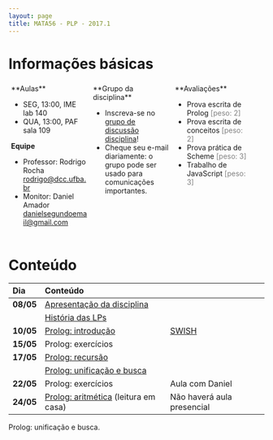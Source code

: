 ```yaml
---
layout: page
title: MATA56 - PLP - 2017.1
---
```


# Informações básicas

<div style="float: left; padding: 5px; width: 30%;" markdown="1">
**Aulas**

- SEG, 13:00, IME lab 140
- QUA, 13:00, PAF sala 109

**Equipe**

- Professor: Rodrigo Rocha <rodrigo@dcc.ufba.br>
- Monitor: Daniel Amador <danielsegundoemail@gmail.com>
</div>

<div style="float: left; padding: 5px; width: 30%;" markdown="1">
**Grupo da disciplina**

- Inscreva-se no [grupo de discussão disciplina](https://groups.google.com/d/forum/mata56t01-20171)!
- Cheque seu e-mail diariamente: o grupo pode ser usado para comunicações importantes.
</div>

<div style="float: left; padding: 5px; width: 30%;" markdown="1">
**Avaliações**

- Prova escrita de Prolog <span style="color: gray;">\[peso: 2\]</span>
- Prova escrita de conceitos <span style="color: gray;">\[peso: 2\]</span>
- Prova prática de Scheme <span style="color: gray;">\[peso: 3\]</span>
- Trabalho de JavaScript <span style="color: gray;">\[peso: 3\]</span>
</div>

<div style="clear: left;"></div>

# Conteúdo



| Dia       | Conteúdo                                                         |                            |
| :-------  | :--------------------------------------------                    | :----------------------    |
| **08/05** | [Apresentação da disciplina](disciplina)                         |                            |
|           | [História das LPs](https://goo.gl/9qSZmy)                        |                            |
| **10/05** | [Prolog: introdução](aula02-prolog)                              | [SWISH][swish]             |
| **15/05** | Prolog: exercícios                                               |                            |
| **17/05** | [Prolog: recursão](aula03-prolog-recursao)                       |                            |
|           | [Prolog: unificação e busca](aula04-prolog-busca)                |                            |
| **22/05** | Prolog: exercícios                                               | Aula com Daniel            |
| **24/05** | [Prolog: aritmética](aula05-prolog-aritmetica) (leitura em casa) | Não haverá aula presencial |

Prolog: unificação e busca.

<!--
| **29/05** | Prolog: unificação e busca                             |             |
| **31/05** | Prolog: aritmética.                                    |             |
| **05/06** | Prolog: listas.                                        |             |
| **07/06** | Prolog: revisão.                                       |             |
| **12/06** | Prolog: revisão.                                       |             |
|           | Prolog: revisão.                                       |             |
| **14/06** | Prova de Prolog                                        | PROVA       |
|           | Conceitos de LPs. Sintaxe.                             |             |
| **19/06** | Semântica: identificadores e vinculação.               |             |
| **21/06** | Conceitos de LPs. Tempo de vida de variáveis           |             |
| **26/06** | Gerenciamento de memória.                              |             |
| **28/06** | Conceitos de LPs. Escopo e tipo.                       |             |
| **03/07** | Conceitos de LPs. Subrotinas.                          |             |
| **05/07** | LISP: introdução                                       |             |
| **10/07** | LISP: exercícios de recursão                           |             |
| **12/07** | Prova sobre conceitos                                  | PROVA       |
| **17/07** | LISP: funções de alta ordem                            |             |
| **19/07** | LISP: recursão profunda                                |             |
| **24/07** | JS: introdução, funções de alta ordem, escopo          |             |
| **26/07** | JS: closures                                           |             |
| **31/07** | JS: currying, aplicação parcial, composição de funções |             |
| **02/08** | (paralisação)                                          |             |
| **07/08** | JS: revisão de currying, introdução a concorrência     |             |
| **09/08** | JS: concorrência                                       |             |
| **14/08** | JS: concorrência                                       |             |
| **16/08** | Revisão: JS funcional e concorrência                   |             |
| **21/08** |                                                        |             |
| **23/08** |                                                        |             |
| **28/08** |                                                        |             |
| **30/08** |                                                        |             |
| **04/09** |                                                        |             |
| **06/09** |                                                        |             |
-->

[swish]: http://swish.swi-prolog.org/

<script type="text/javascript">
function desabilitaLinksComecadosPor(prefixo) {
  var links = $('a').filter(function (idx) { return $(this).attr('href').startsWith(prefixo); });
  links.contents().unwrap();  
}
$(document).ready(function () {
  desabilitaLinksComecadosPor('#!');
});
</script>